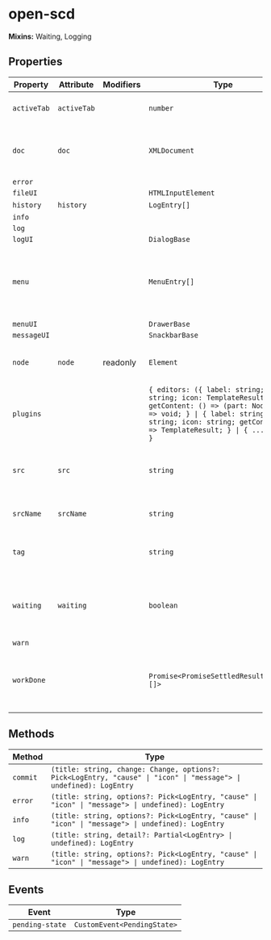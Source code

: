 # open-scd

**Mixins:** Waiting, Logging

## Properties

| Property    | Attribute   | Modifiers | Type                                             | Default                                          | Description                                      |
|-------------|-------------|-----------|--------------------------------------------------|--------------------------------------------------|--------------------------------------------------|
| `activeTab` | `activeTab` |           | `number`                                         | 0                                                | The currently active editor tab.                 |
| `doc`       | `doc`       |           | `XMLDocument`                                    | "emptySCD"                                       | The `XMLDocument` representation of the current file. |
| `error`     |             |           |                                                  |                                                  |                                                  |
| `fileUI`    |             |           | `HTMLInputElement`                               |                                                  |                                                  |
| `history`   | `history`   |           | `LogEntry[]`                                     | []                                               |                                                  |
| `info`      |             |           |                                                  |                                                  |                                                  |
| `log`       |             |           |                                                  |                                                  |                                                  |
| `logUI`     |             |           | `DialogBase`                                     |                                                  |                                                  |
| `menu`      |             |           | `MenuEntry[]`                                    | [{"icon":"folder_open","name":"Open project","startsGroup":true,"actionItem":true},{"icon":"create_new_folder","name":"New project"},{"icon":"snippet_folder","name":"Import IED"},{"icon":"save","name":"Save project"},{"icon":"rule_folder","name":"Validate project","startsGroup":true},{"icon":"rule","name":"View log","actionItem":true}] |                                                  |
| `menuUI`    |             |           | `DrawerBase`                                     |                                                  |                                                  |
| `messageUI` |             |           | `SnackbarBase`                                   |                                                  |                                                  |
| `node`      | `node`      | readonly  | `Element`                                        |                                                  | The `Node` this editor is responsible for editing |
| `plugins`   |             |           | `{ editors: ({ label: string; id: string; icon: TemplateResult; getContent: () => (part: NodePart) => void; } \| { label: string; id: string; icon: string; getContent: () => TemplateResult; } \| { ...; })[]; }` | {"editors":[{"label":"Substation","id":"substation","icon":"zeroLineIcon"},{"label":"Communication","id":"communication","icon":"mediation"},{"label":"Network","id":"network","icon":"networkConfigIcon"},{"label":"IED","id":"ied","icon":"iedIcon"}]} |                                                  |
| `src`       | `src`       |           | `string`                                         |                                                  | The current file's URL. `blob:` URLs are *revoked after parsing*! |
| `srcName`   | `srcName`   |           | `string`                                         | "untitled.scd"                                   | The name of the current file.                    |
| `tag`       |             |           | `string`                                         | "SCL"                                            | The tag name this editor is responsible for editing |
| `waiting`   | `waiting`   |           | `boolean`                                        | false                                            | Whewaiting editor is currently waiting for some async work. |
| `warn`      |             |           |                                                  |                                                  |                                                  |
| `workDone`  |             |           | `Promise<PromiseSettledResult<string>[]>`        | "Promise.allSettled(this.work)"                  | A promise which resolves once all currently pending work is done. |

## Methods

| Method   | Type                                             |
|----------|--------------------------------------------------|
| `commit` | `(title: string, change: Change, options?: Pick<LogEntry, "cause" \| "icon" \| "message"> \| undefined): LogEntry` |
| `error`  | `(title: string, options?: Pick<LogEntry, "cause" \| "icon" \| "message"> \| undefined): LogEntry` |
| `info`   | `(title: string, options?: Pick<LogEntry, "cause" \| "icon" \| "message"> \| undefined): LogEntry` |
| `log`    | `(title: string, detail?: Partial<LogEntry> \| undefined): LogEntry` |
| `warn`   | `(title: string, options?: Pick<LogEntry, "cause" \| "icon" \| "message"> \| undefined): LogEntry` |

## Events

| Event           | Type                        |
|-----------------|-----------------------------|
| `pending-state` | `CustomEvent<PendingState>` |
